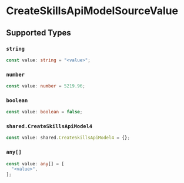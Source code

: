 # CreateSkillsApiModelSourceValue


## Supported Types

### `string`

```typescript
const value: string = "<value>";
```

### `number`

```typescript
const value: number = 5219.96;
```

### `boolean`

```typescript
const value: boolean = false;
```

### `shared.CreateSkillsApiModel4`

```typescript
const value: shared.CreateSkillsApiModel4 = {};
```

### `any[]`

```typescript
const value: any[] = [
  "<value>",
];
```

